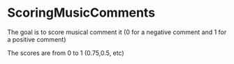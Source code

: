 # ScoringMusicComments
The goal is to score musical comment it (0 for a negative comment and 1 for a positive comment)


The scores are from 0 to 1 (0.75,0.5, etc)
